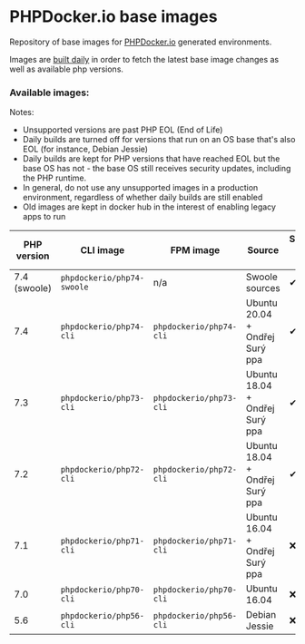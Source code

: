 PHPDocker.io base images
========================

Repository of base images for [PHPDocker.io](http://phpdocker.io) generated environments.

Images are [built daily](https://ci.auronconsulting.co.uk/teams/main/pipelines/phpdocker-base-images) in order to fetch the latest base image changes as well as available php versions.

### Available images:

Notes:

* Unsupported versions are past PHP EOL (End of Life)
* Daily builds are turned off for versions that run on an OS base that's also EOL (for instance, Debian Jessie)
* Daily builds are kept for PHP versions that have reached EOL but the base OS has not - the base OS still receives security updates, including the PHP runtime.
* In general, do not use any unsupported images in a production environment, regardless of whether daily builds are still enabled
* Old images are kept in docker hub in the interest of enabling legacy apps to run


| PHP version  | CLI image | FPM image | Source | Supported / Daily builds? | Daily builds? |
| ------------ | --------- |---------- |------- |----------- |-------------- |
| 7.4 (swoole) | `phpdockerio/php74-swoole` | n/a | Swoole sources | ✔ | ✔ |
| 7.4 | `phpdockerio/php74-cli` | `phpdockerio/php74-cli` | Ubuntu 20.04 + Ondřej Surý ppa | ✔ | ✔ |
| 7.3 | `phpdockerio/php73-cli` | `phpdockerio/php73-cli` | Ubuntu 18.04 + Ondřej Surý ppa | ✔ | ✔ |
| 7.2 | `phpdockerio/php72-cli` | `phpdockerio/php72-cli` | Ubuntu 18.04 + Ondřej Surý ppa | ✔ | ✔ |
| 7.1 | `phpdockerio/php71-cli` | `phpdockerio/php71-cli` | Ubuntu 16.04 + Ondřej Surý ppa | ❌ | ✔ |
| 7.0 | `phpdockerio/php70-cli` | `phpdockerio/php70-cli` | Ubuntu 16.04 | ❌ | ✔ |
| 5.6 | `phpdockerio/php56-cli` | `phpdockerio/php56-cli` | Debian Jessie | ❌ | ❌ |

